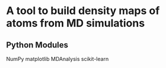# A tool to build density maps of atoms from MD simulations


## Python Modules
NumPy
matplotlib
MDAnalysis
scikit-learn
